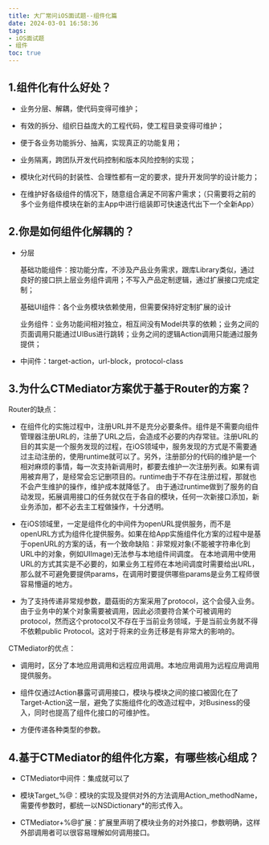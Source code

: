 ```yaml
---
title: 大厂常问iOS面试题--组件化篇
date: 2024-03-01 16:58:36
tags:
- iOS面试题
- 组件
toc: true
---
```


## 1.组件化有什么好处？

- 业务分层、解耦，使代码变得可维护；

- 有效的拆分、组织日益庞大的工程代码，使工程目录变得可维护；

- 便于各业务功能拆分、抽离，实现真正的功能复用；

- 业务隔离，跨团队开发代码控制和版本风险控制的实现；

- 模块化对代码的封装性、合理性都有一定的要求，提升开发同学的设计能力；

- 在维护好各级组件的情况下，随意组合满足不同客户需求；（只需要将之前的多个业务组件模块在新的主App中进行组装即可快速迭代出下一个全新App）

## 2.你是如何组件化解耦的？

- 分层
  
  基础功能组件：按功能分库，不涉及产品业务需求，跟库Library类似，通过良好的接口拱上层业务组件调用；不写入产品定制逻辑，通过扩展接口完成定制；
  
  基础UI组件：各个业务模块依赖使用，但需要保持好定制扩展的设计
  
  业务组件：业务功能间相对独立，相互间没有Model共享的依赖；业务之间的页面调用只能通过UIBus进行跳转；业务之间的逻辑Action调用只能通过服务提供；

- 中间件：target-action，url-block，protocol-class

## 3.为什么CTMediator方案优于基于Router的方案？

Router的缺点：

- 在组件化的实施过程中，注册URL并不是充分必要条件。组件是不需要向组件管理器注册URL的，注册了URL之后，会造成不必要的内存常驻。注册URL的目的其实是一个服务发现的过程，在iOS领域中，服务发现的方式是不需要通过主动注册的，使用runtime就可以了。另外，注册部分的代码的维护是一个相对麻烦的事情，每一次支持新调用时，都要去维护一次注册列表。如果有调用被弃用了，是经常会忘记删项目的。runtime由于不存在注册过程，那就也不会产生维护的操作，维护成本就降低了。 由于通过runtime做到了服务的自动发现，拓展调用接口的任务就仅在于各自的模块，任何一次新接口添加，新业务添加，都不必去主工程做操作，十分透明。

- 在iOS领域里，一定是组件化的中间件为openURL提供服务，而不是openURL方式为组件化提供服务。如果在给App实施组件化方案的过程中是基于openURL的方案的话，有一个致命缺陷：非常规对象(不能被字符串化到URL中的对象，例如UIImage)无法参与本地组件间调度。 在本地调用中使用URL的方式其实是不必要的，如果业务工程师在本地间调度时需要给出URL，那么就不可避免要提供params，在调用时要提供哪些params是业务工程师很容易懵逼的地方。

- 为了支持传递非常规参数，蘑菇街的方案采用了protocol，这个会侵入业务。由于业务中的某个对象需要被调用，因此必须要符合某个可被调用的protocol，然而这个protocol又不存在于当前业务领域，于是当前业务就不得不依赖public Protocol。这对于将来的业务迁移是有非常大的影响的。

CTMediator的优点：

- 调用时，区分了本地应用调用和远程应用调用。本地应用调用为远程应用调用提供服务。

- 组件仅通过Action暴露可调用接口，模块与模块之间的接口被固化在了Target-Action这一层，避免了实施组件化的改造过程中，对Business的侵入，同时也提高了组件化接口的可维护性。

- 方便传递各种类型的参数。

## 4.基于CTMediator的组件化方案，有哪些核心组成？

- CTMediator中间件：集成就可以了

- 模块Target_%@：模块的实现及提供对外的方法调用Action_methodName，需要传参数时，都统一以NSDictionary*的形式传入。

- CTMediator+%@扩展：扩展里声明了模块业务的对外接口，参数明确，这样外部调用者可以很容易理解如何调用接口。
